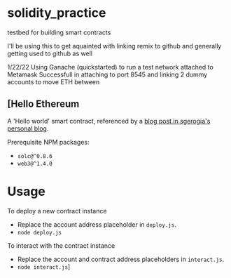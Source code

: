 # solidity_practice
testbed for building smart contracts


I'll be using this to get aquainted with linking remix to github and generally getting used to github as well

1/22/22 Using Ganache (quickstarted) to run a test network attached to Metamask
  Successfull in attaching to port 8545 and linking 2 dummy accounts to move ETH between


[Hello Ethereum
--------------

A 'Hello world' smart contract, referenced by a [blog post in sgerogia's personal blog](https://sgerogia.github.io/Hello-world-Ganache).

Prerequisite NPM packages:  
* `solc@^0.8.6`
* `web3@^1.4.0`

# Usage
To deploy a new contract instance  
* Replace the account address placeholder in `deploy.js`.
* `node deploy.js`

To interact with the contract instance  
* Replace the account and contract address placeholders in `interact.js`.
* `node interact.js`]